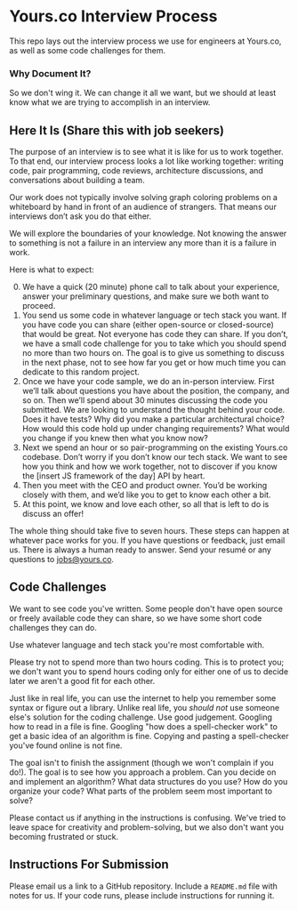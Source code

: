 # Yours.co Interview Process

This repo lays out the interview process we use for engineers at Yours.co, as well as some code challenges for them.

### Why Document It?

So we don't wing it. We can change it all we want, but we should at least know what we are trying to accomplish in an interview.

## Here It Is (Share this with job seekers)

The purpose of an interview is to see what it is like for us to work together. To that end, our interview process looks a lot like working together: writing code, pair programming, code reviews, architecture discussions, and conversations about building a team.

Our work does not typically involve solving graph coloring problems on a whiteboard by hand in front of an audience of strangers. That means our interviews don’t ask you do that either.

We will explore the boundaries of your knowledge. Not knowing the answer to something is not a failure in an interview any more than it is a failure in work.

Here is what to expect:

0. We have a quick (20 minute) phone call to talk about your experience, answer your preliminary questions, and make sure we both want to proceed.
0. You send us some code in whatever language or tech stack you want. If you have code you can share (either open-source or closed-source) that would be great. Not everyone has code they can share. If you don’t, we have a small code challenge for you to take which you should spend no more than two hours on. The goal is to give us something to discuss in the next phase, not to see how far you get or how much time you can dedicate to this random project.
0. Once we have your code sample, we do an in-person interview. First we’ll talk about questions you have about the position, the company, and so on. Then we’ll spend about 30 minutes discussing the code you submitted. We are looking to understand the thought behind your code. Does it have tests? Why did you make a particular architectural choice? How would this code hold up under changing requirements? What would you change if you knew then what you know now?
0. Next we spend an hour or so pair-programming on the existing Yours.co codebase. Don’t worry if you don’t know our tech stack. We want to see how you think and how we work together, not to discover if you know the [insert JS framework of the day] API by heart.
0. Then you meet with the CEO and product owner. You’d be working closely with them, and we’d like you to get to know each other a bit.
0. At this point, we know and love each other, so all that is left to do is discuss an offer!

The whole thing should take five to seven hours. These steps can happen at whatever pace works for you. If you have questions or feedback, just email us. There is always a human ready to answer. Send your resumé or any questions to jobs@yours.co.


## Code Challenges

We want to see code you've written. Some people don't have open source or freely available code they can share, so we have some short code challenges they can do.

Use whatever language and tech stack you're most comfortable with.

Please try not to spend more than two hours coding. This is to protect you; we don't want you to spend hours coding only for either one of us to decide later we aren't a good fit for each other.

Just like in real life, you can use the internet to help you remember some syntax or figure out a library. Unlike real life, you *should not* use someone else's solution for the coding challenge. Use good judgement. Googling how to read in a file is fine. Googling "how does a spell-checker work" to get a basic idea of an algorithm is fine. Copying and pasting a spell-checker you've found online is not fine.

The goal isn't to finish the assignment (though we won't complain if you do!). The goal is to see how you approach a problem. Can you decide on and implement an algorithm? What data structures do you use? How do you organize your code? What parts of the problem seem most important to solve?

Please contact us if anything in the instructions is confusing. We've tried to leave space for creativity and problem-solving, but we also don't want you becoming frustrated or stuck.

## Instructions For Submission

Please email us a link to a GitHub repository. Include a `README.md` file with notes for us. If your code runs, please include instructions for running it.
